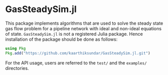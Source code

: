# GasSteadySim.jl 

This package implements algorithms that are used to solve the steady state gas flow problem for a pipeline network with ideal and non-ideal equations of state.
``GasSteadySim.jl`` is not a registered Julia package. Hence installation of the package should be done as follows:

```julia 
using Pkg
Pkg.add("https://github.com/kaarthiksundar/GasSteadySim.jl.git")
```

For the API usage, users are referred to the ``test/`` and the ``examples/`` directories.